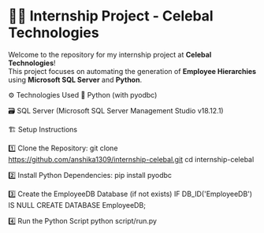 # 👩‍💻 Internship Project - Celebal Technologies

Welcome to the repository for my internship project at **Celebal Technologies**!  
This project focuses on automating the generation of **Employee Hierarchies** using **Microsoft SQL Server** and **Python**.


⚙️ Technologies Used
🐍 Python (with pyodbc)

🗃️ SQL Server (Microsoft SQL Server Management Studio v18.12.1)



🏗️ Setup Instructions

1️⃣ Clone the Repository:
git clone https://github.com/anshika1309/internship-celebal.git
cd internship-celebal

2️⃣ Install Python Dependencies:
pip install pyodbc

3️⃣ Create the EmployeeDB Database (if not exists)
IF DB_ID('EmployeeDB') IS NULL
    CREATE DATABASE EmployeeDB;
    
4️⃣ Run the Python Script
python script/run.py
